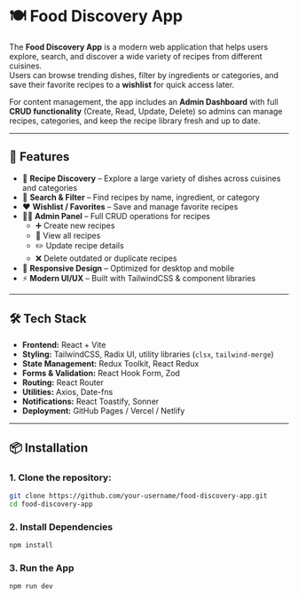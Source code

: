 # 🍽️ Food Discovery App

The **Food Discovery App** is a modern web application that helps users explore, search, and discover a wide variety of recipes from different cuisines.  
Users can browse trending dishes, filter by ingredients or categories, and save their favorite recipes to a **wishlist** for quick access later.

For content management, the app includes an **Admin Dashboard** with full **CRUD functionality** (Create, Read, Update, Delete) so admins can manage recipes, categories, and keep the recipe library fresh and up to date.

---

## 🚀 Features

- 🔎 **Recipe Discovery** – Explore a large variety of dishes across cuisines and categories
- 🍴 **Search & Filter** – Find recipes by name, ingredient, or category
- ❤️ **Wishlist / Favorites** – Save and manage favorite recipes
- 👩‍🍳 **Admin Panel** – Full CRUD operations for recipes
  - ➕ Create new recipes
  - 📖 View all recipes
  - ✏️ Update recipe details
  - ❌ Delete outdated or duplicate recipes
- 📱 **Responsive Design** – Optimized for desktop and mobile
- ⚡ **Modern UI/UX** – Built with TailwindCSS & component libraries

---

## 🛠 Tech Stack

- **Frontend:** React + Vite
- **Styling:** TailwindCSS, Radix UI, utility libraries (`clsx`, `tailwind-merge`)
- **State Management:** Redux Toolkit, React Redux
- **Forms & Validation:** React Hook Form, Zod
- **Routing:** React Router
- **Utilities:** Axios, Date-fns
- **Notifications:** React Toastify, Sonner
- **Deployment:** GitHub Pages / Vercel / Netlify

---

## 📦 Installation

### 1. Clone the repository:

```bash
git clone https://github.com/your-username/food-discovery-app.git
cd food-discovery-app
```

### 2. Install Dependencies

```bash
npm install
```

### 3. Run the App

```bash
npm run dev
```
